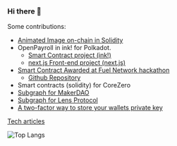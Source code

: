 ### Hi there 👋

Some contributions:
+ [Animated Image on-chain in Solidity](https://github.com/rtomas/animatedImageOnChain-SC)
+ OpenPayroll in ink! for Polkadot.
  + [Smart Contract project (ink!)](https://github.com/polkadrys/openPayroll)
  + [next.js Front-end project (next.js)](https://github.com/polkadrys/open-payroll-web/)
+ [Smart Contract Awarded at Fuel Network hackathon](https://dorahacks.io/hackathon/sway-summer-hackathon/results)
  + [Github Repository](https://github.com/ankas-lab/open-payroll-sway)  
+ Smart contracts (solidity) for CoreZero
+ [Subgraph for MakerDAO](https://github.com/protofire/maker-protocol-subgraph/tree/dev)
+ [Subgraph for Lens Protocol](https://github.com/rtomas/lens-protocol-subgraph)
+ [A two-factor way to store your wallets private key](https://github.com/rtomas/key-kiss)

[Tech articles](https://rtomas.hashnode.dev/)

 ![Top Langs](https://github-readme-stats.vercel.app/api/top-langs/?username=rtomas&hide=javascript,css,scss,html&theme=tokyonight)
